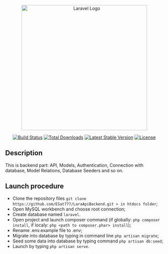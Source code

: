 <p align="center"><a href="https://laravel.com" target="_blank"><img src="https://raw.githubusercontent.com/laravel/art/master/logo-lockup/5%20SVG/2%20CMYK/1%20Full%20Color/laravel-logolockup-cmyk-red.svg" width="400" alt="Laravel Logo"></a></p>

<p align="center">
<a href="https://travis-ci.org/laravel/framework"><img src="https://travis-ci.org/laravel/framework.svg" alt="Build Status"></a>
<a href="https://packagist.org/packages/laravel/framework"><img src="https://img.shields.io/packagist/dt/laravel/framework" alt="Total Downloads"></a>
<a href="https://packagist.org/packages/laravel/framework"><img src="https://img.shields.io/packagist/v/laravel/framework" alt="Latest Stable Version"></a>
<a href="https://packagist.org/packages/laravel/framework"><img src="https://img.shields.io/packagist/l/laravel/framework" alt="License"></a>
</p>

## Description

This is backend part: API, Models, Authentication, Connection with database, Model Relations, Database Seeders and so on.


## Launch procedure



* Clone the repository files `git clone https://github.com/ESat777/LaraApiBackend.git > in htdocs folder`;
* Open MySQL workbench and choose root connection;
* Create database named `laravel`.
* Open project and launch composer command (if globally: `php composer install`, if localy: `php <path to composer.phar> install`);
* Rename .env.example file to .env;
* Migrate into database by typing in command line `php artisan migrate`;
* Seed some data into database by typing command `php artisan db:seed`;
* Launch by typing `php artisan serve`.
